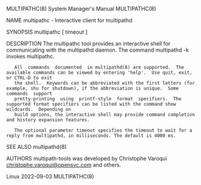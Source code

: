 MULTIPATHC(8)							    System Manager's Manual							 MULTIPATHC(8)

NAME
       multipathc - Interactive client for multipathd

SYNOPSIS
       multipathc [ timeout ]

DESCRIPTION
       The multipathc tool provides an interactive shell for communicating with the multipathd daemon.	The command multipathd -k invokes multipathc.

       All  commands  documented  in multipathd(8) are supported.  The available commands can be viewed by entering 'help'.  Use quit, exit, or CTRL-D to exit
       the shell.  Keywords can be abbreviated with the first letters (for example, shu for shutdown), if the abbreviation is unique.  Some  commands  support
       pretty-printing	using  printf-style  format  specifiers.  The supported format specifiers can be listed with the command show wildcards.  Depending on
       build options, the interactive shell may provide command completion and history expansion features.

       The optional parameter timeout specifies the timeout to wait for a reply from multipathd, in milliseconds. The default is 4000 ms.

SEE ALSO
       multipathd(8)

AUTHORS
       multipath-tools was developed by Christophe Varoqui <christophe.varoqui@opensvc.com> and others.

Linux									  2022-09-03								 MULTIPATHC(8)
